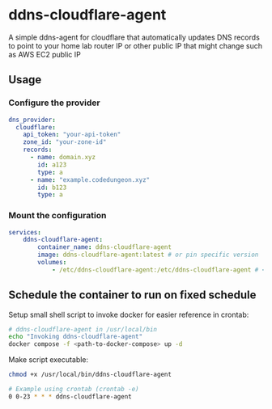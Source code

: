 # ddns-cloudflare-agent
A simple ddns-agent for cloudflare that automatically updates DNS records to point to your home lab router IP or other public IP that might change such as AWS EC2 public IP


## Usage

### Configure the provider
```yaml
dns_provider:
  cloudflare:
    api_token: "your-api-token"
    zone_id: "your-zone-id"
    records:
      - name: domain.xyz
        id: a123
        type: a
      - name: "example.codedungeon.xyz"
        id: b123
        type: a
```

### Mount the configuration
```yaml
services:
    ddns-cloudflare-agent:
        container_name: ddns-cloudflare-agent
        image: ddns-cloudflare-agent:latest # or pin specific version
        volumes:
            - /etc/ddns-cloudflare-agent:/etc/ddns-cloudflare-agent # <-- mount point in container
```

## Schedule the container to run on fixed schedule

Setup small shell script to invoke docker for easier reference in crontab:
```bash
# ddns-cloudflare-agent in /usr/local/bin
echo "Invoking ddns-cloudflare-agent"
docker compose -f <path-to-docker-compose> up -d
```

Make script executable:
```bash
chmod +x /usr/local/bin/ddns-cloudflare-agent
```

```bash
# Example using crontab (crontab -e)
0 0-23 * * * ddns-cloudflare-agent
```